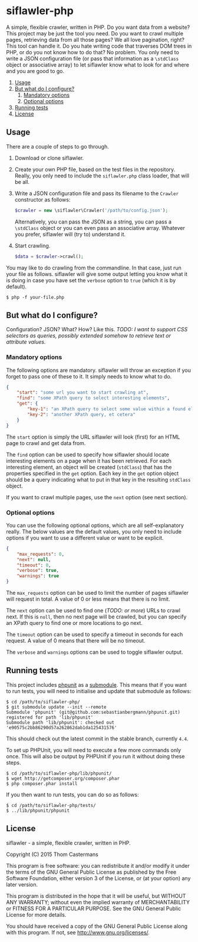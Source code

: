 # siflawler-php
A simple, flexible crawler, written in PHP. Do you want data from a website? 
This project may be just the tool you need. Do you want to crawl multiple pages, 
retrieving data from all those pages? We all love pagination, right? This tool 
can handle it. Do you hate writing code that traverses DOM trees in PHP, or do 
you not know how to do that? No problem. You only need to write a JSON 
configuration file (or pass that information as a `\stdClass` object or 
associative array) to let siflawler know what to look for and where and you are 
good to go.


  1.  [Usage](#usage)
  2.  [But what do I configure?](#but-what-do-i-configure)
      1.  [Mandatory options](#mandatory-options)
      2.  [Optional options](#optional-options)
  3.  [Running tests](#running-tests)
  4.  [License](#license)


## Usage
There are a couple of steps to go through.

  1.  Download or clone siflawler.

  1.  Create your own PHP file, based on the test files in the repository. Really,
      you only need to include the `siflawler.php` class loader, that will be all.

  1.  Write a JSON configuration file and pass its filename to the `Crawler`
      constructor as follows:

      ```php
      $crawler = new \siflawler\Crawler('/path/to/config.json');
      ```

      Alternatively, you can pass the JSON as a string, you can pass a `\stdClass`
      object or you can even pass an associative array. Whatever you prefer,
      siflawler will (try to) understand it.

  1.  Start crawling.

      ```php
      $data = $crawler->crawl();
      ```

You may like to do crawling from the commandline. In that case, just run your file
as follows. siflawler will give some output letting you know what it is doing in
case you have set the `verbose` option to `true` (which it is by default).

```
$ php -f your-file.php
```


## But what do I configure?
Configuration? JSON? What? How? Like this. *TODO: I want to support CSS selectors as
queries, possibly extended somehow to retrieve text or attribute values.*


### Mandatory options
The following options are mandatory. siflawler will throw an exception if you forget
to pass one of these to it. It simply needs to know what to do.

```json
{
    "start": "some url you want to start crawling at",
    "find": "some XPath query to select interesting elements",
    "get": {
        "key-1": "an XPath query to select some value within a found element",
        "key-2": "another XPath query, et cetera"
    }
}
```

The `start` option is simply the URL siflawler will look (first) for an HTML page to
crawl and get data from.

The `find` option can be used to specify how siflawler should locate interesting
elements on a page when it has been retrieved. For each interesting element, an
object will be created (`stdClass`) that has the properties specified in the `get`
option. Each key in the `get` option object should be a query indicating what to
put in that key in the resulting `stdClass` object.

If you want to crawl multiple pages, use the `next` option (see next section).


### Optional options
You can use the following optional options, which are all self-explanatory really.
The below values are the default values, you only need to include options if you
want to use a different value or want to be explicit.

```json
{
    "max_requests": 0,
    "next": null,
    "timeout": 0,
    "verbose": true,
    "warnings": true
}
```

The `max_requests` option can be used to limit the number of pages siflawler will
request in total. A value of 0 or less means that there is no limit.

The `next` option can be used to find one (*TODO: or more*) URLs to crawl next. If
this is `null`, then no next page will be crawled, but you can specify an XPath
query to find one or more locations to go next.

The `timeout` option can be used to specify a timeout in seconds for each request.
A value of 0 means that there will be no timeout.

The `verbose` and `warnings` options can be used to toggle siflawler output.


## Running tests
This project includes [phpunit](https://phpunit.de/) as a
[submodule](http://git-scm.com/book/en/v2/Git-Tools-Submodules). This means that
if you want to run tests, you will need to initialise and update that submodule
as follows:

```
$ cd /path/to/siflawler-php/
$ git submodule update --init --remote
Submodule 'phpunit' (git@github.com:sebastianbergmann/phpunit.git) registered for path 'lib/phpunit'
Submodule path 'lib/phpunit': checked out 'e90575c2bb86290d57a262862dab1da125431576'
```

This should check out the latest commit in the stable branch, currently `4.4`.

To set up PHPUnit, you will need to execute a few more commands only once. This
will also be output by PHPUnit if you run it without doing these steps.

```
$ cd /path/to/siflawler-php/lib/phpunit/
$ wget http://getcomposer.org/composer.phar
$ php composer.phar install
```

If you then want to run tests, you can do so as follows:

```
$ cd /path/to/siflawler-php/tests/
$ ../lib/phpunit/phpunit
```


## License
siflawler - a simple, flexible crawler, written in PHP.

Copyright (C) 2015  Thom Castermans

This program is free software: you can redistribute it and/or modify
it under the terms of the GNU General Public License as published by
the Free Software Foundation, either version 3 of the License, or
(at your option) any later version.

This program is distributed in the hope that it will be useful,
but WITHOUT ANY WARRANTY; without even the implied warranty of
MERCHANTABILITY or FITNESS FOR A PARTICULAR PURPOSE.  See the
GNU General Public License for more details.

You should have received a copy of the GNU General Public License
along with this program.  If not, see <http://www.gnu.org/licenses/>.
